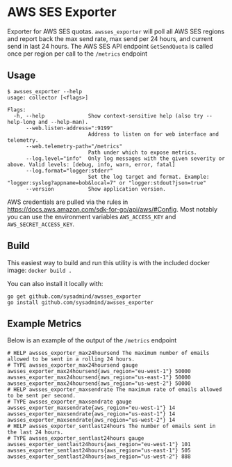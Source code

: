 # AWS SES Exporter

Exporter for AWS SES quotas. `awsses_exporter` will poll all AWS SES regions and report back the max send rate, max send per 24 hours, and current send in last 24 hours. The AWS SES API endpoint `GetSendQuota` is called once per region per call to the `/metrics` endpoint

## Usage
```
$ awsses_exporter --help
usage: collector [<flags>]

Flags:
  -h, --help              Show context-sensitive help (also try --help-long and --help-man).
      --web.listen-address=":9199"
                          Address to listen on for web interface and telemetry.
      --web.telemetry-path="/metrics"
                          Path under which to expose metrics.
      --log.level="info"  Only log messages with the given severity or above. Valid levels: [debug, info, warn, error, fatal]
      --log.format="logger:stderr"
                          Set the log target and format. Example: "logger:syslog?appname=bob&local=7" or "logger:stdout?json=true"
      --version           Show application version.
```

AWS credentials are pulled via the rules in https://docs.aws.amazon.com/sdk-for-go/api/aws/#Config. Most notably you can use the environment variables `AWS_ACCESS_KEY` and `AWS_SECRET_ACCESS_KEY`.

## Build

This easiest way to build and run this utility is with the included docker image: `docker build .`

You can also install it locally with:
```
go get github.com/sysadmind/awsses_exporter
go install github.com/sysadmind/awsses_exporter
```


## Example Metrics
Below is an example of the output of the `/metrics` endpoint
```
# HELP awsses_exporter_max24hoursend The maximum number of emails allowed to be sent in a rolling 24 hours.
# TYPE awsses_exporter_max24hoursend gauge
awsses_exporter_max24hoursend{aws_region="eu-west-1"} 50000
awsses_exporter_max24hoursend{aws_region="us-east-1"} 50000
awsses_exporter_max24hoursend{aws_region="us-west-2"} 50000
# HELP awsses_exporter_maxsendrate The maximum rate of emails allowed to be sent per second.
# TYPE awsses_exporter_maxsendrate gauge
awsses_exporter_maxsendrate{aws_region="eu-west-1"} 14
awsses_exporter_maxsendrate{aws_region="us-east-1"} 14
awsses_exporter_maxsendrate{aws_region="us-west-2"} 14
# HELP awsses_exporter_sentlast24hours The number of emails sent in the last 24 hours.
# TYPE awsses_exporter_sentlast24hours gauge
awsses_exporter_sentlast24hours{aws_region="eu-west-1"} 101
awsses_exporter_sentlast24hours{aws_region="us-east-1"} 505
awsses_exporter_sentlast24hours{aws_region="us-west-2"} 888
```
